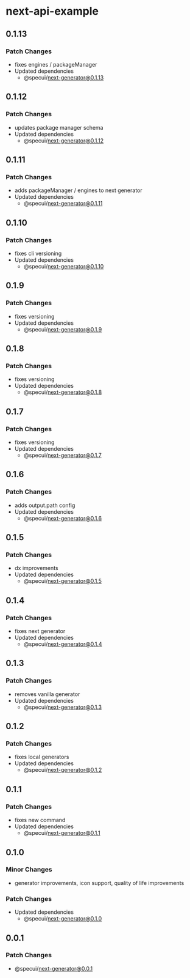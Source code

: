 # next-api-example

## 0.1.13

### Patch Changes

- fixes engines / packageManager
- Updated dependencies
  - @specui/next-generator@0.1.13

## 0.1.12

### Patch Changes

- updates package manager schema
- Updated dependencies
  - @specui/next-generator@0.1.12

## 0.1.11

### Patch Changes

- adds packageManager / engines to next generator
- Updated dependencies
  - @specui/next-generator@0.1.11

## 0.1.10

### Patch Changes

- fixes cli versioning
- Updated dependencies
  - @specui/next-generator@0.1.10

## 0.1.9

### Patch Changes

- fixes versioning
- Updated dependencies
  - @specui/next-generator@0.1.9

## 0.1.8

### Patch Changes

- fixes versioning
- Updated dependencies
  - @specui/next-generator@0.1.8

## 0.1.7

### Patch Changes

- fixes versioning
- Updated dependencies
  - @specui/next-generator@0.1.7

## 0.1.6

### Patch Changes

- adds output.path config
- Updated dependencies
  - @specui/next-generator@0.1.6

## 0.1.5

### Patch Changes

- dx improvements
- Updated dependencies
  - @specui/next-generator@0.1.5

## 0.1.4

### Patch Changes

- fixes next generator
- Updated dependencies
  - @specui/next-generator@0.1.4

## 0.1.3

### Patch Changes

- removes vanilla generator
- Updated dependencies
  - @specui/next-generator@0.1.3

## 0.1.2

### Patch Changes

- fixes local generators
- Updated dependencies
  - @specui/next-generator@0.1.2

## 0.1.1

### Patch Changes

- fixes new command
- Updated dependencies
  - @specui/next-generator@0.1.1

## 0.1.0

### Minor Changes

- generator improvements, icon support, quality of life improvements

### Patch Changes

- Updated dependencies
  - @specui/next-generator@0.1.0

## 0.0.1

### Patch Changes

- @specui/next-generator@0.0.1
